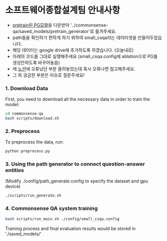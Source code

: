 # 소프트웨어종합설계팀 안내사항

- [pretrain된 PG모델](https://drive.google.com/file/d/1dQNxyiP4g4pdFQD6EPMQdzNow9sQevqD/view?usp=sharing)을 다운받아 '../commonsense-qa/saved_models/pretrain_generator'로 옮겨주세요.
- path들을 확인하기 편하게 하기 위하여 small_csqa라는 데이터셋을 만들어두었습니다.
- 해당 데이터는 google drive에 추가하도록 하겠습니다. (오늘내로)
- 아래의 코드를 그대로 실행해주세요 (small_csqa.config에 ablation으로 PG를 생성안하도록 바꾸어놓음)
- 제 [노션](https://www.notion.so/Path-Generator-90508348ed7a4123874ad41925c3206b)에 오류났던 부분 올려놓았는데 혹시 오류나면 참고해주세요.
- 그 외 궁금한 부분은 이슈로 질문주세요!

### 1. Download Data

First, you need to download all the necessary data in order to train the model:

```bash
cd commonsense-qa
bash scripts/download.sh
```

### 2. Preprocess

To preprocess the data, run:

```bash
python preprocess.py
```

### 3. Using the path generator to connect question-answer entities 
(Modify ./config/path_generate.config to specify the dataset and gpu device)

```bash
./scripts/run_generate.sh
```

### 4. Commonsense QA system training
```bash
bash scripts/run_main.sh ./config/small_csqa.config
```
Training process and final evaluation results would be stored in './saved_models/' 




